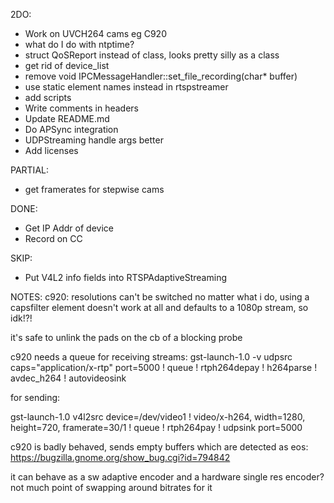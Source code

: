 2DO:

* Work on UVCH264 cams eg C920
* what do I do with ntptime?
* struct QoSReport instead of class, looks pretty silly as a class
* get rid of device_list
* remove void IPCMessageHandler::set_file_recording(char* buffer)
* use static element names instead in rtspstreamer
* add scripts
* Write comments in headers
* Update README.md
* Do APSync integration
* UDPStreaming handle args better
* Add licenses

PARTIAL:
* get framerates for stepwise cams

DONE:
* Get IP Addr of device
* Record on CC

SKIP:
* Put V4L2 info fields into RTSPAdaptiveStreaming

NOTES:
c920: resolutions can't be switched no matter what i do, using a capsfilter element doesn't work at all and defaults to a 1080p stream, so idk!?!

it's safe to unlink the pads on the cb of a blocking probe

c920 needs a queue for receiving streams: gst-launch-1.0 -v udpsrc caps="application/x-rtp" port=5000 ! queue ! rtph264depay ! h264parse ! avdec_h264 ! autovideosink

for sending: 

gst-launch-1.0 v4l2src device=/dev/video1 ! video/x-h264, width=1280, height=720, framerate=30/1 ! queue ! rtph264pay ! udpsink port=5000

c920 is badly behaved, sends empty buffers which are detected as eos: https://bugzilla.gnome.org/show_bug.cgi?id=794842

it can behave as a sw adaptive encoder and a hardware single res encoder? not much point of swapping around bitrates for it